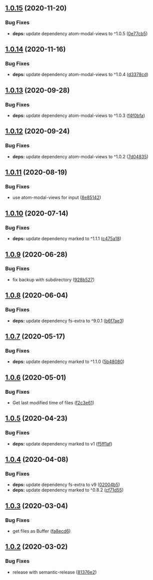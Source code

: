 ## [1.0.15](https://github.com/UziTech/sync-settings-folder-location/compare/v1.0.14...v1.0.15) (2020-11-20)


### Bug Fixes

* **deps:** update dependency atom-modal-views to ^1.0.5 ([0e77cb5](https://github.com/UziTech/sync-settings-folder-location/commit/0e77cb598f77db1057cb5510035552e307579538))

## [1.0.14](https://github.com/UziTech/sync-settings-folder-location/compare/v1.0.13...v1.0.14) (2020-11-16)


### Bug Fixes

* **deps:** update dependency atom-modal-views to ^1.0.4 ([d3378cd](https://github.com/UziTech/sync-settings-folder-location/commit/d3378cd67a4e41f8a4d79438c4c9610575e0a546))

## [1.0.13](https://github.com/UziTech/sync-settings-folder-location/compare/v1.0.12...v1.0.13) (2020-09-28)


### Bug Fixes

* **deps:** update dependency atom-modal-views to ^1.0.3 ([f4f0bfa](https://github.com/UziTech/sync-settings-folder-location/commit/f4f0bfafd59ca7510bfc6deb78b5ad0869a52a6a))

## [1.0.12](https://github.com/UziTech/sync-settings-folder-location/compare/v1.0.11...v1.0.12) (2020-09-24)


### Bug Fixes

* **deps:** update dependency atom-modal-views to ^1.0.2 ([7d04835](https://github.com/UziTech/sync-settings-folder-location/commit/7d04835da7d38d2099a6d978cfb4b3c5f7feee65))

## [1.0.11](https://github.com/UziTech/sync-settings-folder-location/compare/v1.0.10...v1.0.11) (2020-08-19)


### Bug Fixes

* use atom-modal-views for input ([8e85142](https://github.com/UziTech/sync-settings-folder-location/commit/8e851422360be05df237c1cd21da43091b48f4dc))

## [1.0.10](https://github.com/UziTech/sync-settings-folder-location/compare/v1.0.9...v1.0.10) (2020-07-14)


### Bug Fixes

* **deps:** update dependency marked to ^1.1.1 ([c475a18](https://github.com/UziTech/sync-settings-folder-location/commit/c475a18e1e2599f6a6faa23ae216c4f7e46adaf2))

## [1.0.9](https://github.com/UziTech/sync-settings-folder-location/compare/v1.0.8...v1.0.9) (2020-06-28)


### Bug Fixes

* fix backup with subdirectory ([928b527](https://github.com/UziTech/sync-settings-folder-location/commit/928b52726003e321eb5c0609ce906384350e7058))

## [1.0.8](https://github.com/UziTech/sync-settings-folder-location/compare/v1.0.7...v1.0.8) (2020-06-04)


### Bug Fixes

* **deps:** update dependency fs-extra to ^9.0.1 ([b6f7ae3](https://github.com/UziTech/sync-settings-folder-location/commit/b6f7ae3b6acaf992c83ce28c4fce9b1fab75353c))

## [1.0.7](https://github.com/UziTech/sync-settings-folder-location/compare/v1.0.6...v1.0.7) (2020-05-17)


### Bug Fixes

* **deps:** update dependency marked to ^1.1.0 ([5b48080](https://github.com/UziTech/sync-settings-folder-location/commit/5b48080c89fa7b7ed0430ea2f7605b73e16fff19))

## [1.0.6](https://github.com/UziTech/sync-settings-folder-location/compare/v1.0.5...v1.0.6) (2020-05-01)


### Bug Fixes

* Get last modified time of files ([f2c3e61](https://github.com/UziTech/sync-settings-folder-location/commit/f2c3e614c7b2c19f9f0cdb36d5c4b003c898d0ed))

## [1.0.5](https://github.com/UziTech/sync-settings-folder-location/compare/v1.0.4...v1.0.5) (2020-04-23)


### Bug Fixes

* **deps:** update dependency marked to v1 ([f5ff1af](https://github.com/UziTech/sync-settings-folder-location/commit/f5ff1af9f836b22ffa27484d00307c69b0be1393))

## [1.0.4](https://github.com/UziTech/sync-settings-folder-location/compare/v1.0.3...v1.0.4) (2020-04-08)


### Bug Fixes

* **deps:** update dependency fs-extra to v9 ([02004b5](https://github.com/UziTech/sync-settings-folder-location/commit/02004b57205129f2d83152c2cd6a062d77192487))
* **deps:** update dependency marked to ^0.8.2 ([cf71d55](https://github.com/UziTech/sync-settings-folder-location/commit/cf71d550eabbde8a4dea5404449990c248104e0f))

## [1.0.3](https://github.com/UziTech/sync-settings-folder-location/compare/v1.0.2...v1.0.3) (2020-03-04)


### Bug Fixes

* get files as Buffer ([fa8ecd6](https://github.com/UziTech/sync-settings-folder-location/commit/fa8ecd6e4ec1980c420b15b1a8c42ee3effcad66))

## [1.0.2](https://github.com/UziTech/sync-settings-folder-location/compare/v1.0.1...v1.0.2) (2020-03-02)


### Bug Fixes

* release with semantic-release ([81376e2](https://github.com/UziTech/sync-settings-folder-location/commit/81376e240c82489b6269ea51ce1f491aa53fb536))
